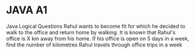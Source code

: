 # JAVA A1
Java Logical Questions
Rahul wants to become fit for which he decided to walk to the 
office and return home by walking. It is known that Rahul's 
office is X km away from his home.
If his office is open on 5 days in a week, find the number of 
kilometres Rahul travels through office trips in a week
